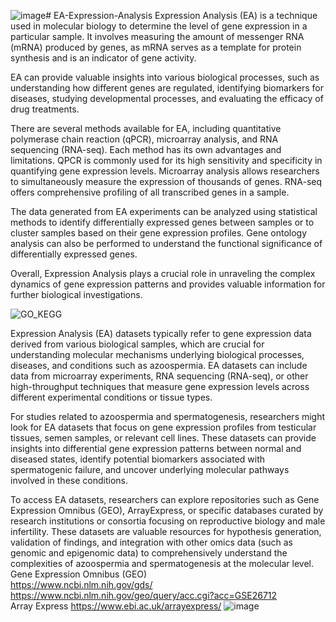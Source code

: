 ![image](https://github.com/Siamak-salimy/EA-Expression-Analysis-/assets/34867846/7a9656b1-a549-4cbf-821c-a93246748ab8)# EA-Expression-Analysis
Expression Analysis (EA) is a technique used in molecular biology to determine the level of gene expression in a particular sample. It involves measuring the amount of messenger RNA (mRNA) produced by genes, as mRNA serves as a template for protein synthesis and is an indicator of gene activity.

EA can provide valuable insights into various biological processes, such as understanding how different genes are regulated, identifying biomarkers for diseases, studying developmental processes, and evaluating the efficacy of drug treatments.

There are several methods available for EA, including quantitative polymerase chain reaction (qPCR), microarray analysis, and RNA sequencing (RNA-seq). Each method has its own advantages and limitations. QPCR is commonly used for its high sensitivity and specificity in quantifying gene expression levels. Microarray analysis allows researchers to simultaneously measure the expression of thousands of genes. RNA-seq offers comprehensive profiling of all transcribed genes in a sample.

The data generated from EA experiments can be analyzed using statistical methods to identify differentially expressed genes between samples or to cluster samples based on their gene expression profiles. Gene ontology analysis can also be performed to understand the functional significance of differentially expressed genes.

Overall, Expression Analysis plays a crucial role in unraveling the complex dynamics of gene expression patterns and provides valuable information for further biological investigations.

![GO_KEGG](https://github.com/Siamak-salimy/EA-Expression-Analysis-/assets/34867846/c6d713c7-5caf-4879-a1f1-53da401a175f)

Expression Analysis (EA) datasets typically refer to gene expression data derived from various biological samples, which are crucial for understanding molecular mechanisms underlying biological processes, diseases, and conditions such as azoospermia. EA datasets can include data from microarray experiments, RNA sequencing (RNA-seq), or other high-throughput techniques that measure gene expression levels across different experimental conditions or tissue types.

For studies related to azoospermia and spermatogenesis, researchers might look for EA datasets that focus on gene expression profiles from testicular tissues, semen samples, or relevant cell lines. These datasets can provide insights into differential gene expression patterns between normal and diseased states, identify potential biomarkers associated with spermatogenic failure, and uncover underlying molecular pathways involved in these conditions.

To access EA datasets, researchers can explore repositories such as Gene Expression Omnibus (GEO), ArrayExpress, or specific databases curated by research institutions or consortia focusing on reproductive biology and male infertility. These datasets are valuable resources for hypothesis generation, validation of findings, and integration with other omics data (such as genomic and epigenomic data) to comprehensively understand the complexities of azoospermia and spermatogenesis at the molecular level.</br>
Gene Expression Omnibus (GEO) </br>
https://www.ncbi.nlm.nih.gov/gds/</br>
https://www.ncbi.nlm.nih.gov/geo/query/acc.cgi?acc=GSE26712</br>
Array Express
https://www.ebi.ac.uk/arrayexpress/
![image](https://github.com/Siamak-salimy/EA-Expression-Analysis-/assets/34867846/5163c363-5fcc-4f78-9e17-da5f46651464)

